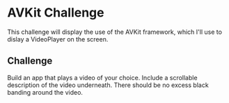 # AVKit Challenge

This challenge will display the use of the AVKit framework, which I'll use to dislay a VideoPlayer on the screen.

## Challenge

Build an app that plays a video of your choice. Include a scrollable description of the video underneath.
There should be no excess black banding around the video. 
